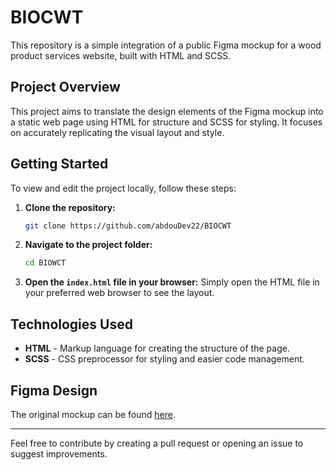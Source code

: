 # BIOCWT

This repository is a simple integration of a public Figma mockup for a wood product services website, built with HTML and SCSS.

## Project Overview

This project aims to translate the design elements of the Figma mockup into a static web page using HTML for structure and SCSS for styling. It focuses on accurately replicating the visual layout and style.

## Getting Started

To view and edit the project locally, follow these steps:

1. **Clone the repository:**
   ```bash
   git clone https://github.com/abdouDev22/BIOCWT
   ```
2. **Navigate to the project folder:**
   ```bash
   cd BIOWCT
   ```
3. **Open the `index.html` file in your browser:**
   Simply open the HTML file in your preferred web browser to see the layout.

## Technologies Used

- **HTML** - Markup language for creating the structure of the page.
- **SCSS** - CSS preprocessor for styling and easier code management.

## Figma Design

The original mockup can be found [here](https://www.figma.com/design/A9NqfQ17JNLZ8wAd6N4AxI/wood-product-services-website-(Community)?m=auto&t=lH470GpJzD5FyZm3-6).

---

Feel free to contribute by creating a pull request or opening an issue to suggest improvements.
```
